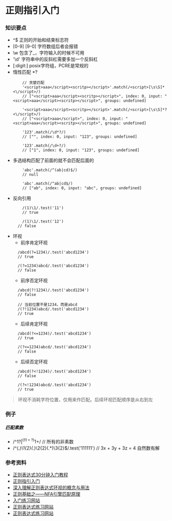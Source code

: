 # 正则指引入门

### 知识要点

* ^$ 正则的开始和结束标志符
* [0-9] [9-0] 字符数组后者会报错
* \w 包含了_，字符输入的时候不可用
* '\\d' 字符串中的反斜杠需要多加一个反斜杠
* [:digit:] posix字符组，PCRE是常规的
* 惰性匹配 *?
    ```ecmascript 6
        // 贪婪匹配
        '<script>aaa</script><scritp></script>'.match(/<script>[\s\S]*<\/script>/)
        // ["<script>aaa</script><scritp></script>", index: 0, input: "<script>aaa</script><scritp></script>", groups: undefined]

        '<script>aaa</script><scritp></script>'.match(/<script>[\s\S]*?<\/script>/)
        // ["<script>aaa</script>", index: 0, input: "<script>aaa</script><scritp></script>", groups: undefined]

        '123'.match(/\d*?/)
        // ["", index: 0, input: "123", groups: undefined]

        '123'.match(/\d+?/)
        // ["1", index: 0, input: "123", groups: undefined]
    ``` 
* 多选结构匹配了前面的就不会匹配后面的
    ```ecmascript 6
        'abc'.match(/^(ab|cd)$/)
        // null

        'abc'.match(/^ab|cd$/)
        // ["ab", index: 0, input: "abc", groups: undefined]
    ```
* 反向引用
    ```ecmascript 6
        /(1)\1/.test('11')
        // true
      
        /(1)\1/.test('12')
      // false
    ```
* 环视
    * 前序肯定环视
    ```ecmascript 6
      /abcd(?=1234)/.test('abcd1234')
      // true

      /(?=1234)abcd/.test('abcd1234')
      // false
    ```
    * 前序否定环视
    ```ecmascript 6
      /abcd(?!1234)/.test('abcd1234')
      // false

      // 当前位置不是1234，而是abcd
      /(?!1234)abcd/.test('abcd1234')
      // true
    ```
    * 后续肯定环视
    ```ecmascript 6
      /abcd(?<=1234)/.test('abcd1234')
      // true

      /(?<=1234)abcd/.test('abcd1234')
      // false
    ```
    * 后续否定环视
    ```ecmascript 6
      /abcd(?<!1234)/.test('abcd1234')
      // false
      
      /(?<!1234)abcd/.test('abcd1234')
      // true
    ```
> 环视不消耗字符位置，仅用来作匹配。后续环视匹配顺序是从右到左


### 例子

##### 匹配素数

* /^1?$|^(11+?)1+$/ // 所有的非素数
* /^(.*)\1{2}(.*)\2{2}(.*)\3{2}$/.test('111111') // 3x + 3y + 3z = 4 自然数有解

### 参考资料

* [正则表达式30分钟入门教程](https://deerchao.cn/tutorials/regex/regex.htm)
* [正则指引入门](https://blog.csdn.net/qq_35883464/article/details/83374052)
* [深入理解正则表达式环视的概念与用法](https://www.cnblogs.com/tsql/p/5860889.html)
* [正则基础之——NFA引擎匹配原理](https://blog.csdn.net/lxcnn/article/details/4304651)
* [入门练习网站](https://regexone.com/lesson/introduction_abcs)
* [正则表达式练习网站](https://regexcrossword.com/playerpuzzles)
* [正则表达式练习网站](https://alf.nu/RegexGolf#accesstoken=SFhd/4OqJVxP8l1ijjC+)